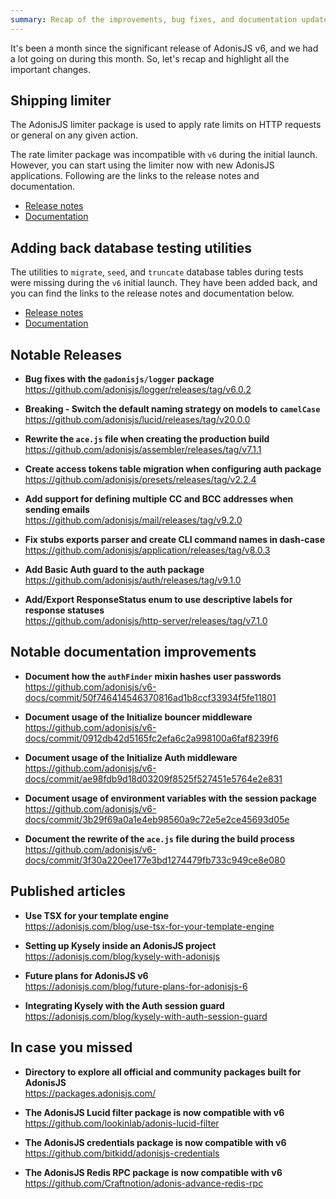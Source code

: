 ```yaml
---
summary: Recap of the improvements, bug fixes, and documentation updates made during February 2024
---
```


It's been a month since the significant release of AdonisJS v6, and we had a lot going on during this month. So, let's recap and highlight all the important changes.

## Shipping limiter

The AdonisJS limiter package is used to apply rate limits on HTTP requests or general on any given action. 

The rate limiter package was incompatible with `v6` during the initial launch. However, you can start using the limiter now with new AdonisJS applications. Following are the links to the release notes and documentation.

- [Release notes](https://github.com/adonisjs/limiter/releases/tag/v2.1.0)
- [Documentation](https://docs.adonisjs.com/guides/rate-limiter)

## Adding back database testing utilities

The utilities to `migrate`, `seed`, and `truncate` database tables during tests were missing during the `v6` initial launch. They have been added back, and you can find the links to the release notes and documentation below.

- [Release notes](https://github.com/adonisjs/lucid/releases/tag/v20.1.0)
- [Documentation](https://docs.adonisjs.com/guides/database-tests)

## Notable Releases

<div class="links_list">

- **Bug fixes with the `@adonisjs/logger` package**\
  https://github.com/adonisjs/logger/releases/tag/v6.0.2

- **Breaking - Switch the default naming strategy on models to `camelCase`**\
  https://github.com/adonisjs/lucid/releases/tag/v20.0.0

- **Rewrite the `ace.js` file when creating the production build**\
  https://github.com/adonisjs/assembler/releases/tag/v7.1.1

- **Create access tokens table migration when configuring auth package**\
  https://github.com/adonisjs/presets/releases/tag/v2.2.4

- **Add support for defining multiple CC and BCC addresses when sending emails**\
  https://github.com/adonisjs/mail/releases/tag/v9.2.0

- **Fix stubs exports parser and create CLI command names in dash-case**\
  https://github.com/adonisjs/application/releases/tag/v8.0.3

- **Add Basic Auth guard to the auth package**\
  https://github.com/adonisjs/auth/releases/tag/v9.1.0

- **Add/Export ResponseStatus enum to use descriptive labels for response statuses**\
  https://github.com/adonisjs/http-server/releases/tag/v7.1.0

</div>

## Notable documentation improvements

<div class="links_list">

- **Document how the `authFinder` mixin hashes user passwords**\
  https://github.com/adonisjs/v6-docs/commit/50f746414546370816ad1b8ccf33934f5fe11801

- **Document usage of the Initialize bouncer middleware**\
  https://github.com/adonisjs/v6-docs/commit/0912db42d5165fc2efa6c2a998100a6faf8239f6

- **Document usage of the Initialize Auth middleware**\
  https://github.com/adonisjs/v6-docs/commit/ae98fdb9d18d03209f8525f527451e5764e2e831

- **Document usage of environment variables with the session package**\
  https://github.com/adonisjs/v6-docs/commit/3b29f69a0a1e4eb98560a9c72e5e2ce45693d05e

- **Document the rewrite of the `ace.js` file during the build process**\
  https://github.com/adonisjs/v6-docs/commit/3f30a220ee177e3bd1274479fb733c949ce8e080

</div>

## Published articles

<div class="links_list">

- **Use TSX for your template engine**\
  https://adonisjs.com/blog/use-tsx-for-your-template-engine

- **Setting up Kysely inside an AdonisJS project**\
  https://adonisjs.com/blog/kysely-with-adonisjs

- **Future plans for AdonisJS v6**\
  https://adonisjs.com/blog/future-plans-for-adonisjs-6

- **Integrating Kysely with the Auth session guard**\
  https://adonisjs.com/blog/kysely-with-auth-session-guard

</div>

## In case you missed

<div class="links_list">

- **Directory to explore all official and community packages built for AdonisJS**\
  https://packages.adonisjs.com/

- **The AdonisJS Lucid filter package is now compatible with v6**\
  https://github.com/lookinlab/adonis-lucid-filter

- **The AdonisJS credentials package is now compatible with v6**\
  https://github.com/bitkidd/adonisjs-credentials

- **The AdonisJS Redis RPC package is now compatible with v6**\
  https://github.com/Craftnotion/adonis-advance-redis-rpc

</div>
